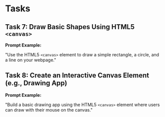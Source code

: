 # Tasks

## Task 7: Draw Basic Shapes Using HTML5 `<canvas>`

**Prompt Example:**

"Use the HTML5 `<canvas>` element to draw a simple rectangle, a circle, and a line on your webpage."

## Task 8: Create an Interactive Canvas Element (e.g., Drawing App)

**Prompt Example:**

"Build a basic drawing app using the HTML5 `<canvas>` element where users can draw with their mouse on the canvas."